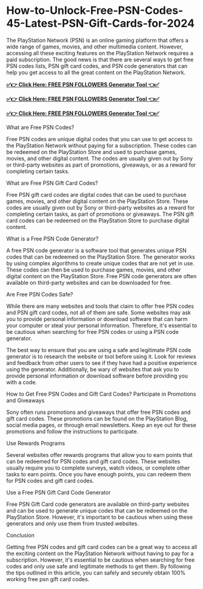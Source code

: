 # How-to-Unlock-Free-PSN-Codes-45-Latest-PSN-Gift-Cards-for-2024
The PlayStation Network (PSN) is an online gaming platform that offers a wide range of games, movies, and other multimedia content. However, accessing all these exciting features on the PlayStation Network requires a paid subscription. The good news is that there are several ways to get free PSN codes lists, PSN gift card codes, and PSN code generators that can help you get access to all the great content on the PlayStation Network.


**[✅👉 Click Here: FREE PSN FOLLOWERS Generator Tool 👈✅](https://usaofferzon.com/psn)**



**[✅👉 Click Here: FREE PSN FOLLOWERS Generator Tool 👈✅](https://usaofferzon.com/alloffergiftcard)**



**[✅👉 Click Here: FREE PSN FOLLOWERS Generator Tool 👈✅](https://usaofferzon.com/giftcard)**




What are Free PSN Codes?

Free PSN codes are unique digital codes that you can use to get access to the PlayStation Network without paying for a subscription. These codes can be redeemed on the PlayStation Store and used to purchase games, movies, and other digital content. The codes are usually given out by Sony or third-party websites as part of promotions, giveaways, or as a reward for completing certain tasks.

What are Free PSN Gift Card Codes?

Free PSN gift card codes are digital codes that can be used to purchase games, movies, and other digital content on the PlayStation Store. These codes are usually given out by Sony or third-party websites as a reward for completing certain tasks, as part of promotions or giveaways. The PSN gift card codes can be redeemed on the PlayStation Store to purchase digital content.

What is a Free PSN Code Generator?

A free PSN code generator is a software tool that generates unique PSN codes that can be redeemed on the PlayStation Store. The generator works by using complex algorithms to create unique codes that are not yet in use. These codes can then be used to purchase games, movies, and other digital content on the PlayStation Store. Free PSN code generators are often available on third-party websites and can be downloaded for free.

Are Free PSN Codes Safe?

While there are many websites and tools that claim to offer free PSN codes and PSN gift card codes, not all of them are safe. Some websites may ask you to provide personal information or download software that can harm your computer or steal your personal information. Therefore, it's essential to be cautious when searching for free PSN codes or using a PSN code generator.

The best way to ensure that you are using a safe and legitimate PSN code generator is to research the website or tool before using it. Look for reviews and feedback from other users to see if they have had a positive experience using the generator. Additionally, be wary of websites that ask you to provide personal information or download software before providing you with a code.

How to Get Free PSN Codes and Gift Card Codes? Participate in Promotions and Giveaways

Sony often runs promotions and giveaways that offer free PSN codes and gift card codes. These promotions can be found on the PlayStation Blog, social media pages, or through email newsletters. Keep an eye out for these promotions and follow the instructions to participate.

Use Rewards Programs

Several websites offer rewards programs that allow you to earn points that can be redeemed for PSN codes and gift card codes. These websites usually require you to complete surveys, watch videos, or complete other tasks to earn points. Once you have enough points, you can redeem them for PSN codes and gift card codes.

Use a Free PSN Gift Card Code Generator

Free PSN Gift Card code generators are available on third-party websites and can be used to generate unique codes that can be redeemed on the PlayStation Store. However, it's important to be cautious when using these generators and only use them from trusted websites.

Conclusion

Getting free PSN codes and gift card codes can be a great way to access all the exciting content on the PlayStation Network without having to pay for a subscription. However, it's essential to be cautious when searching for free codes and only use safe and legitimate methods to get them. By following the tips outlined in this article, you can safely and securely obtain 100% working free psn gift card codes.
